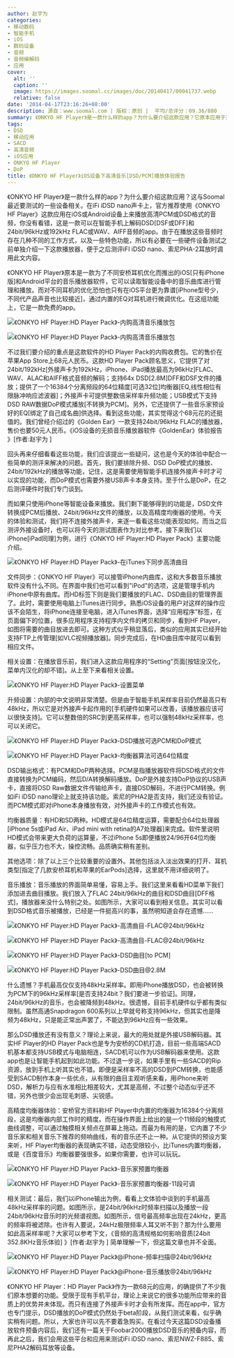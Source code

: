 ```yaml
---
author: 赵宇为
categories:
- 移动数码
- 智能手机
- iOS
- 数码设备
- 音频
- 音频编解码
- 应用
cover:
  alt: ''
  caption: ''
  image: https://images.soomal.cc/images/doc/20140417/00041737.webp
  relative: false
date: '2014-04-17T23:16:26+08:00'
description: 源自：www.soomal.com | 版权：原创 |  平均/总评分：09.36/880
summary: 《ONKYO HF Player》是一款什么样的app？为什么要介绍这款应用？它原本应用于对不同安桥耳机的频响进行相关优化，随后在高清音乐播放包中加入了高精度均衡器EQ，支持24bit/192kHz解码，支持DSD解码，升频等功能。可在iOS和Android智能设备上运行，也可以对外置的声卡配合工作……
tags:
- DSD
- 移动应用
- SACD
- 高清音频
- iOS应用
- ONKYO HF Player
- DoP
title: 《ONKYO HF Player》iOS设备下高清音乐[DSD/PCM]播放体验报告
---
```


《ONKYO HF Player》是一款什么样的app？为什么要介绍这款应用？这与Soomal最近要测试的一些设备相关。在iFi iDSD nano声卡上，官方推荐使用《ONKYO HF Player》这款应用在iOS或Android设备上来播放高清PCM或DSD格式的音频，你没有看错，这是一款可以在智能手机上解码DSD[DSF或DFF]和24bit/96kHz或192kHz FLAC或WAV、AIFF音频的app。由于在播放这些音频时存在几种不同的工作方式，以及一些特色功能，所以有必要在一些硬件设备测试之前单独介绍一下这款播放器，便于之后测评iFI iDSD nano、索尼PHA-2耳放时调用此文内容。



《ONKYO HF Player》原本是一款为了不同安桥耳机优化而推出的iOS[只有iPhone版]和Android平台的音乐播放器软件，它可以读取智能设备中的音乐曲库进行管理和播放。而对不同耳机的优化恐怕也只有在iOS平台更为靠谱[iPhone型号少，不同代产品声音也比较接近]，通过内置的EQ对耳机进行微调优化。在这组功能上，它是一款免费的app。



![《ONKYO HF Player:HD Player Pack》-内购高清音乐播放包](https://images.soomal.cc/images/doc/20140417/00041723_01.webp)



![《ONKYO HF Player:HD Player Pack》-内购高清音乐播放包](https://images.soomal.cc/images/doc/20140417/00041724_01.webp)



不过我们要介绍的重点是这款软件的HD Player Pack的内购收费包。它的售价在苹果App Store上68元人民币。这款HD Player Pack顾名思义，它提供了对24bit/192kHz[外接声卡为192kHz，iPhone、iPad播放最高为96kHz]FLAC、WAV、ALAC和AIFF格式音频的解码；支持64x DSD[2.8M]DFF和DSF文件的播放；提供了一个16384个分离频段的64位精度[可选32位]均衡器[EQ,线性相位有限脉冲响应滤波器]；外接声卡可提供整数倍采样率升频功能；USB模式下支持DSD RAW数据DoP模式播放[不转换为PCM]。另外，它还提供了一些音乐家预设好的EQ[绑定了自己成名曲]供选择。看到这些功能，其实觉得这个68元花的还挺值的。我们曾经介绍过的《Golden Ear》一款支持24bit/96kHz FLAC的播放器，售价也要50元人民币。《iOS设备的无损音乐播放器软件《GoldenEar》体验报告 》[作者:赵宇为 ]



回头再来仔细看看这些功能，我们应该提出一些疑问，这也是今天的体验中配合一些简单的测评来解决的问题。首先，我们要排除升频、DSD DoP模式的播放、24bit/192kHz的播放等功能，记住，这是需要使用智能手机连接外接声卡时才可以实现的功能，而DoP模式也需要外接USB声卡本身支持。至于什么是DoP，在之后测评硬件时我们专门谈到。



而如果只使用iPhone等智能设备来播放。我们剩下能够得到的功能是，DSD文件转换成PCM后播放、24bit/96kHz文件的播放，以及高精度均衡器的使用。今天的体验和测试，我们将不连接外接声卡，来逐一看看这些功能表现如何。而当之后测评外接设备时，也可以将今天的测试图表作为对比参考。接下来我们以iPhone[iPad同理]为例，进行《ONKYO HF Player:HD Player Pack》主要功能介绍。



![《ONKYO HF Player:HD Player Pack》-在iTunes下同步高清曲目](https://images.soomal.cc/images/doc/20140417/00041736.webp)



文件同步：《ONKYO HF Player》可以接管iPhone内曲库，这和大多数音乐播放软件没有什么不同。在界面中我们也可以看到"iPod"的选项，这是管理手机内iPhone中原有曲库。而HD标签下则是我们要播放的FLAC、DSD曲目的管理界面了。此时，需要使用电脑上iTunes进行同步。熟悉iOS设备的用户对这样的操作应该不会陌生，将iPhone连接至电脑，进入iTunes界面，选择“应用程序”标签，在页面偏下的位置，很多应用程序支持程序内文件的拷贝和同步，看到HF Player，如图将需要的曲目放进去即可。这种方式似乎稍显落后，类似的应用其实已经开始支持FTP上传管理[如VLC视频播放器]。同步完成后，在HD曲目库中就可以看到相应文件。



相关设置：在播放音乐前，我们进入这款应用程序的“Setting”页面[按钮没汉化，菜单内汉化的却不错]。从上至下来看相关设置。



![《ONKYO HF Player:HD Player Pack》-设置菜单](https://images.soomal.cc/images/doc/20140417/00041732.webp)



升频设置：内部的中文说明非常清楚。但是由于智能手机采样率目前仍然最高只有48kHz，所以它是对外接声卡起作用的[手机硬件如果可以改善，该播放器应该可以很快支持]。它可以整数倍的SRC到更高采样率，也可以强制48kHz采样率，也可以关闭它。



![《ONKYO HF Player:HD Player Pack》-DSD播放可选PCM和DoP模式](https://images.soomal.cc/images/doc/20140417/00041734_01.webp)



![《ONKYO HF Player:HD Player Pack》-均衡器算法可选64位精度](https://images.soomal.cc/images/doc/20140417/00041733_01.webp)



DSD输出格式：有PCM和DoP两种选择。PCM是指播放器软件将DSD格式的文件直接转换为PCM编码，然后D/A转换解码播放。DoP是外接支持DoP协议的USB声卡，直接将DSD Raw数据文件传输给声卡，直接DSD解码，不进行PCM转换。例如iFi iDSD nano理论上就支持该功能。索尼的PHA2是否支持，我们还没有验证。而PCM模式即对iPhone本身播放有效，对外接声卡的工作模式也有效。



均衡器质量：有HD和SD两种。HD模式是64位精度运算，需要配合64位处理器[iPhone 5s或iPad Air、iPad mini with retina的A7处理器]来完成。软件里说明HD模式会带来更大负荷的运算量，不过iPhone 5s即便播放24/96开64位均衡器，似乎压力也不大，操控流畅。品质确实稍有差别。



其他选项：除了以上三个比较重要的设置外。其他包括淡入淡出效果的打开、耳机类型[指定了几款安桥耳机和苹果的EarPods]选择，这里就不用详细说明了。



音乐播放：音乐播放的界面简单易懂，容易上手。我们这里来看看HD菜单下我们添加进去曲目播放。我们放入了FLAC 24bit/96kHz的曲目和DSD曲目[DFF格式]，播放器来没什么特别之处。如图所示，大家可以看到相关信息。其实可以看到DSD格式音乐被播放，已经是一件挺高兴的事，虽然明知道会存在遗憾……



![《ONKYO HF Player:HD Player Pack》-高清曲目-FLAC@24bit/96kHz](https://images.soomal.cc/images/doc/20140417/00041726_01.webp)



![《ONKYO HF Player:HD Player Pack》-高清曲目-FLAC@24bit/96kHz](https://images.soomal.cc/images/doc/20140417/00041727_01.webp)



![《ONKYO HF Player:HD Player Pack》-DSD曲目[to PCM]](https://images.soomal.cc/images/doc/20140417/00041728_01.webp)



![《ONKYO HF Player:HD Player Pack》-DSD曲目@2.8M](https://images.soomal.cc/images/doc/20140417/00041729_01.webp)



什么遗憾？手机最高仅仅支持48kHz采样率。即用iPhone播放DSD，也会被转换为PCM下的96kHz采样率[是否支持24bit？我们要进一步验证]。同理，24bit/96kHz的音乐，也会被降频到48kHz。很遗憾，目前手机硬件似乎都有类似限制。虽然高通Snapdragon 600系列以上早就号称支持96kHz，但其实也是降频为48kHz，只是能正常出声罢了，不能达到96kHz应有一些效果。



那么DSD播放还有没有意义？理论上来说，最大的用处就是外接USB解码器。其实HF Player的HD Player Pack也是专为安桥的CD机打造，目前一些高端SACD机基本都支持USB模式与电脑相连，SACD机可以作为USB解码器来使用。这款app也是让智能手机起到如此功能。不过退一步说，如果手里有一些SACD的Rip资源，放到手机上听其实也不错。即便是采样率不高的DSD到PCM转换，也能感受到SACD制作本身一些优点，从有限的曲目主观听感来看，用iPhone来听DSD，解析力与应有水准相比相差较大，尤其是高频，不过整个动态似乎还不错，另外也很少会出现毛刺感、尖锐感。



高精度均衡器体验：安桥官方资料称HF Player中内置的均衡器为16384个分离频段，这是均衡器内部工作时的精度。而在操作界面上给出的是一个11频段的触摸式曲线调整，可以通过触摸相关频点在屏幕上拖动。而最为有用的是，它内置了不少音乐家和相关音乐下推荐的频响曲线，有的音乐还不止一种。从它提供的预设方案来听，HF Player均衡器的表现确实不错，动态受限较小，比iTunes内置均衡器，或是《百度音乐》均衡器要强很多。如果你需要，也许可以玩玩。



![《ONKYO HF Player:HD Player Pack》-音乐家预置均衡器](https://images.soomal.cc/images/doc/20140417/00041730_01.webp)



![《ONKYO HF Player:HD Player Pack》-音乐家预置均衡器-11段可调](https://images.soomal.cc/images/doc/20140417/00041731_01.webp)



相关测试：最后，我们以iPhone输出为例，看看上文体验中谈到的手机最高48kHz采样率的问题。如图所示，是24bit/96kHz时频率扫描以及播放一段24bit/96kHz音乐时的光频谱视图。如图所示，信号最高频率出现在24kHz，更高的频率将被滤除。也许有人要说，24kHz极限频率人耳又听不到？那为什么要用如此高采样率呢？大家可以参考下文，《音频的高清规格如何影响音质[24bit 352.8KHz音乐体验] 》[作者:赵宇为 ]
简单理解一下，但这篇文章也并不全面。



![《ONKYO HF Player:HD Player Pack》@iPhone-频率扫描@24bit/96kHz](https://images.soomal.cc/images/doc/20140417/00041721.webp)



![《ONKYO HF Player:HD Player Pack》@iPhone-音乐播放@24bit/96kHz](https://images.soomal.cc/images/doc/20140417/00041722.webp)



《ONKYO HF Player：HD Player Pack》作为一款68元的应用，的确提供了不少我们原本想要的功能。受限于现有手机平台，理论上来说它的很多功能所应带来的音质上的优势并未体现。而只有连接了外接声卡时才会有所发挥。而在app中，官方也专门提示，DSD播放的DoP模式仍然处于beta阶段，从我们测试来看，似乎确实稍有问题。所以，大家也许可以先不要着急购买。在看过今天这篇DSD设备播放软件预备内容后，我们还有一篇关于Foobar2000播放DSD音乐的预备内容，而再此之后，我们会用这些平台和应用来测试iFi iDSD nano、索尼NWZ-F885、索尼PHA2解码耳放等设备。